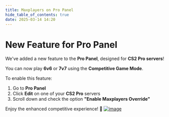 ```yaml
---
title: Maxplayers on Pro Panel 
hide_table_of_contents: true
date: 2025-03-14 14:20
---
```


# New Feature for Pro Panel  

We've added a new feature to the **Pro Panel**, designed for **CS2 Pro servers**!  

You can now play **6v6** or **7v7** using the **Competitive Game Mode**.  

To enable this feature:  
1. Go to **Pro Panel**  
2. Click **Edit** on one of your **CS2 Pro** servers  
3. Scroll down and check the option **"Enable Maxplayers Override"**  

Enjoy the enhanced competitive experience! 🚀
[![image](https://help.fshost.me/img/maxplayers-cs2.png)](https://help.fshost.me/img/maxplayers-cs2.png)
